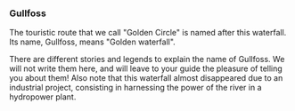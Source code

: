 ### Gullfoss

The touristic route that we call "Golden Circle" is named after this waterfall. Its name, Gullfoss, means "Golden waterfall".

There are different stories and legends to explain the name of Gullfoss. We will not write them here, and will leave to your guide the pleasure of telling you about them! Also note that this waterfall almost disappeared due to an industrial project, consisting in harnessing the power of the river in a hydropower plant.

